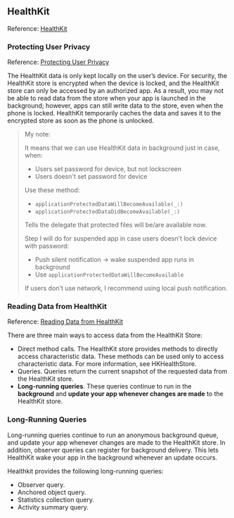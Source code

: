 ## HealthKit

Reference: [HealthKit](https://developer.apple.com/healthkit/)

### Protecting User Privacy

Reference: [Protecting User Privacy](https://developer.apple.com/documentation/healthkit/protecting_user_privacy)

The HealthKit data is only kept locally on the user’s device. For security, the HealthKit store is encrypted when the device is locked, and the HealthKit store can only be accessed by an authorized app. As a result, you may not be able to read data from the store when your app is launched in the background; however, apps can still write data to the store, even when the phone is locked. HealthKit temporarily caches the data and saves it to the encrypted store as soon as the phone is unlocked.

> My note:
> 
> It means that we can use HealthKit data in background just in case, when:
> 
> - Users set password for device, but not lockscreen
> - Users doesn't set password for device
> 
> Use these method:
> 
> - `applicationProtectedDataWillBecomeAvailable(_:)`
> - `applicationProtectedDataDidBecomeAvailable(_:)`
> 
> Tells the delegate that protected files will be/are available now.
> 
> Step I will do for suspended app in case users doesn't lock device with password:
> 
> - Push silent notification -> wake suspended app runs in background
> - Use `applicationProtectedDataWillBecomeAvailable`
> 
> If users don't use network, I recommend using local push notification.

### Reading Data from HealthKit

Reference: [Reading Data from HealthKit](https://developer.apple.com/documentation/healthkit/reading_data_from_healthkit)

There are three main ways to access data from the HealthKit Store:

- Direct method calls. The HealthKit store provides methods to directly access characteristic data. These methods can be used only to access characteristic data. For more information, see HKHealthStore.
- Queries. Queries return the current snapshot of the requested data from the HealthKit store.
- **Long-running queries**. These queries continue to run in the **background** and **update your app whenever changes are made** to the HealthKit store.

### Long-Running Queries

Long-running queries continue to run an anonymous background queue, and update your app whenever changes are made to the HealthKit store. In addition, observer queries can register for background delivery. This lets HealthKit wake your app in the background whenever an update occurs.

Healthkit provides the following long-running queries:

- Observer query. 
- Anchored object query. 
- Statistics collection query.
- Activity summary query.